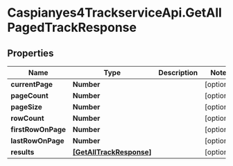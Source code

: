 # Caspianyes4TrackserviceApi.GetAllPagedTrackResponse

## Properties
Name | Type | Description | Notes
------------ | ------------- | ------------- | -------------
**currentPage** | **Number** |  | [optional] 
**pageCount** | **Number** |  | [optional] 
**pageSize** | **Number** |  | [optional] 
**rowCount** | **Number** |  | [optional] 
**firstRowOnPage** | **Number** |  | [optional] 
**lastRowOnPage** | **Number** |  | [optional] 
**results** | [**[GetAllTrackResponse]**](GetAllTrackResponse.md) |  | [optional] 
